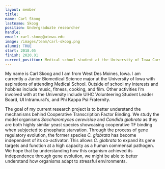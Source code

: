 ```yaml
---
layout: member
title:
name: Carl Skoog
lastname: Skoog
position: Undergraduate researcher
handle:
email: carl-skoog@uiowa.edu
image: /images/team/carl-skoog.png
alumni: TRUE
start: 2018.05
finish: 2020.01
current_position: Medical school student at the University of Iowa Carver College of Medicine (start in 2020 fall)
---
```


My name is Carl Skoog and I am from West Des Moines, Iowa. I am currently a Junior Biomedical Science major at the University of Iowa with aspirations of attending Medical School. Outside of school my interests and hobbies include music, fitness, cooking, and film. Other activities I’m involved with at the University include UIHC Volunteering Student Leader Board, UI Intramural's, and Phi Kappa Psi Fraternity.

The goal of my current research project is to better understand the mechanisms behind Cooperative Transcription Factor Binding.  We study the model organisms _Saccharomyces cerevisiae_ and _Candida glabrata_ as they are both highly similar yeast species showcasing cooperative TF binding when subjected to phosphate starvation. Through the process of gene regulatory evolution, the former species _C. glabrata_ has become independent of its co-activator.  This allows _C. glabrata_ to expand its gene targets and function at a high capacity as a human commensal pathogen.  We hope that by understanding how this organism achieved its independence through gene evolution, we might be able to better understand how organisms adapt to stressful environments.
